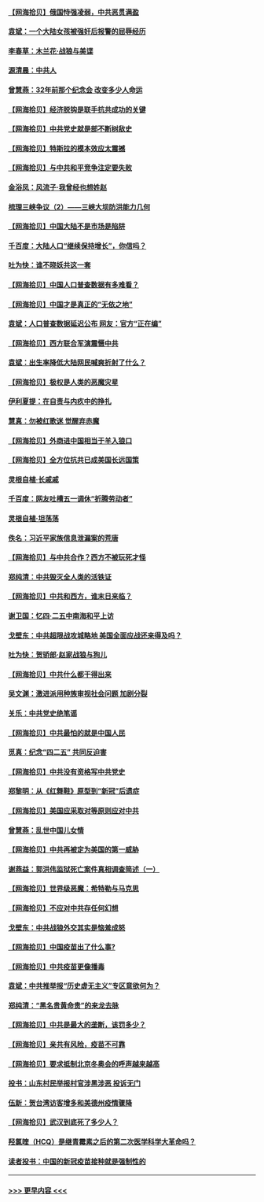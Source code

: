 #### [【网海拾贝】俄国恃强凌弱，中共恶贯满盈](../pages/nsc993/n12936626.md?t=05111501) 
#### [袁斌：一个大陆女孩被强奸后报警的屈辱经历](../pages/nsc993/n12936547.md?t=05111501) 
#### [李春草：木兰花·战狼与美谍](../pages/nsc993/n12935995.md?t=05111501) 
#### [源清晨：中共人](../pages/nsc993/n12935589.md?t=05111501) 
#### [曾慧燕：32年前那个纪念会 改变多少人命运](../pages/nsc993/n12934233.md?t=05111501) 
#### [【网海拾贝】经济脱钩是联手抗共成功的关键](../pages/nsc993/n12934176.md?t=05111501) 
#### [【网海拾贝】中共党史就是部不断树敌史](../pages/nsc993/n12932844.md?t=05111501) 
#### [【网海拾贝】特斯拉的模本效应太震撼](../pages/nsc993/n12925626.md?t=05111501) 
#### [【网海拾贝】与中共和平竞争注定要失败](../pages/nsc993/n12923326.md?t=05111501) 
#### [金浴凤：风流子‧我曾经也想姓赵](../pages/nsc993/n12920911.md?t=05111501) 
#### [梳理三峡争议（2）——三峡大坝防洪能力几何](../pages/nsc993/n12920173.md?t=05111501) 
#### [【网海拾贝】中国大陆不是市场是陷阱](../pages/nsc993/n12920143.md?t=05111501) 
#### [千百度：大陆人口“继续保持增长”，你信吗？](../pages/nsc993/n12918946.md?t=05111501) 
#### [吐为快：谁不晓妖共这一套](../pages/nsc993/n12918941.md?t=05111501) 
#### [【网海拾贝】中国人口普查数据有多难看？](../pages/nsc993/n12917822.md?t=05111501) 
#### [【网海拾贝】中国才是真正的“无依之地”](../pages/nsc993/n12915845.md?t=05111501) 
#### [袁斌：人口普查数据延迟公布 网友：官方“正在编”](../pages/nsc993/n12915748.md?t=05111501) 
#### [【网海拾贝】西方联合军演震慑中共](../pages/nsc993/n12913466.md?t=05111501) 
#### [袁斌：出生率降低大陆网民喊爽折射了什么？](../pages/nsc993/n12913365.md?t=05111501) 
#### [【网海拾贝】极权是人类的恶魔灾星](../pages/nsc993/n12910697.md?t=05111501) 
#### [伊利夏提：在自责与内疚中的挣扎](../pages/nsc993/n12910493.md?t=05111501) 
#### [慧真：勿被红歌迷 觉醒弃赤魔](../pages/nsc993/n12910485.md?t=05111501) 
#### [【网海拾贝】外商进中国相当于羊入狼口](../pages/nsc993/n12908274.md?t=05111501) 
#### [【网海拾贝】全方位抗共已成美国长远国策](../pages/nsc993/n12906878.md?t=05111501) 
#### [灵根自植‧长戚戚](../pages/nsc993/n12905585.md?t=05111501) 
#### [千百度：网友吐槽五一调休“折腾劳动者”](../pages/nsc993/n12905934.md?t=05111501) 
#### [灵根自植‧坦荡荡](../pages/nsc993/n12905562.md?t=05111501) 
#### [佚名：习近平家族信息泄漏案的荒唐](../pages/nsc993/n12904705.md?t=05111501) 
#### [【网海拾贝】与中共合作？西方不被玩死才怪](../pages/nsc993/n12903873.md?t=05111501) 
#### [郑纯清：中共毁灭全人类的活铁证](../pages/nsc993/n12903785.md?t=05111501) 
#### [【网海拾贝】中共和西方，谁末日来临？](../pages/nsc993/n12903482.md?t=05111501) 
#### [谢卫国：忆四‧二五中南海和平上访](../pages/nsc993/n12902192.md?t=05111501) 
#### [戈壁东：中共超限战攻城略地 美国全面应战还来得及吗？](../pages/nsc993/n12902297.md?t=05111501) 
#### [吐为快：贺骄郎‧赵家战狼与狗儿](../pages/nsc993/n12902280.md?t=05111501) 
#### [【网海拾贝】中共什么都干得出来](../pages/nsc993/n12897500.md?t=05111501) 
#### [吴文渊：激进派用种族审视社会问题 加剧分裂](../pages/nsc993/n12893881.md?t=05111501) 
#### [关乐：中共党史绝笔谣](../pages/nsc993/n12897270.md?t=05111501) 
#### [【网海拾贝】中共最怕的就是中国人民](../pages/nsc993/n12894705.md?t=05111501) 
#### [觅真：纪念“四二五” 共同反迫害](../pages/nsc993/n12894553.md?t=05111501) 
#### [【网海拾贝】中共没有资格写中共党史](../pages/nsc993/n12892231.md?t=05111501) 
#### [郑黎明：从《红舞鞋》原型到“新冠”后遗症](../pages/nsc993/n12890469.md?t=05111501) 
#### [【网海拾贝】美国应采取对等原则应对中共](../pages/nsc993/n12889176.md?t=05111501) 
#### [曾慧燕：乱世中国儿女情](../pages/nsc993/n12887931.md?t=05111501) 
#### [【网海拾贝】中共再被定为美国的第一威胁](../pages/nsc993/n12887580.md?t=05111501) 
#### [谢燕益：郭洪伟监狱死亡案件真相调查简述（一）](../pages/nsc993/n12885648.md?t=05111501) 
#### [【网海拾贝】世界级恶魔：希特勒与马克思](../pages/nsc993/n12884062.md?t=05111501) 
#### [【网海拾贝】不应对中共存任何幻想](../pages/nsc993/n12881460.md?t=05111501) 
#### [戈壁东：中共战狼外交其实是恼羞成怒](../pages/nsc993/n12880392.md?t=05111501) 
#### [【网海拾贝】中国疫苗出了什么事?](../pages/nsc993/n12879124.md?t=05111501) 
#### [【网海拾贝】中共疫苗更像播毒](../pages/nsc993/n12876631.md?t=05111501) 
#### [袁斌：中共推举报“历史虚无主义”专区意欲何为？](../pages/nsc993/n12876530.md?t=05111501) 
#### [郑纯清：“黑名贵黄命贵”的来龙去脉](../pages/nsc993/n12875589.md?t=05111501) 
#### [【网海拾贝】中共是最大的垄断，该罚多少？](../pages/nsc993/n12874006.md?t=05111501) 
#### [【网海拾贝】亲共有风险，疫苗不可靠](../pages/nsc993/n12872224.md?t=05111501) 
#### [【网海拾贝】要求抵制北京冬奥会的呼声越来越高](../pages/nsc993/n12868962.md?t=05111501) 
#### [投书：山东村民举报村官涉黑涉恶 投诉无门](../pages/nsc993/n12869726.md?t=05111501) 
#### [伍新：贺台湾访客增多和美德州疫情骤降](../pages/nsc993/n12865651.md?t=05111501) 
#### [【网海拾贝】武汉到底死了多少人？](../pages/nsc993/n12863707.md?t=05111501) 
#### [羟氯喹（HCQ）是继青霉素之后的第二次医学科学大革命吗？](../pages/nsc993/n12638564.md?t=05111501) 
#### [读者投书：中国的新冠疫苗接种就是强制性的](../pages/nsc993/n12859932.md?t=05111501) 

----
#### [ >>> 更早内容 <<< ](../indexes/nsc993-earlier.md)
